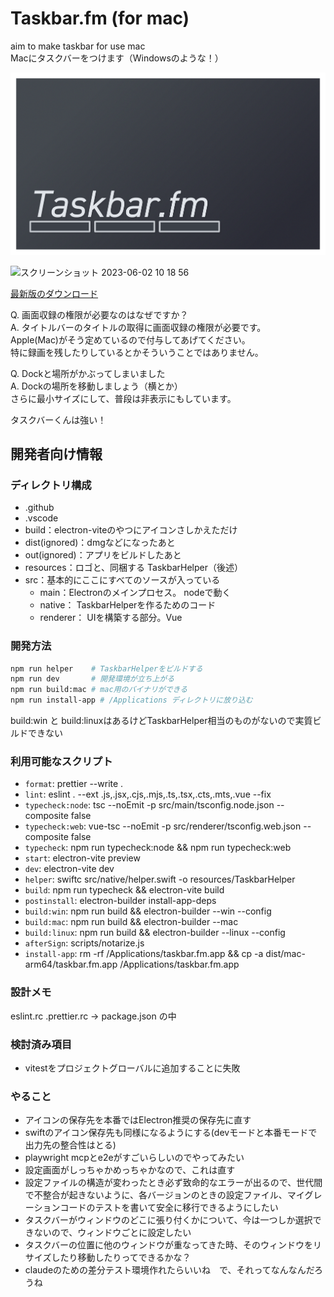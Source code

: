 # Taskbar.fm (for mac)
aim to make taskbar for use mac  
Macにタスクバーをつけます（Windowsのような！）


<p align="center">
  <img src="https://raw.githubusercontent.com/fruitriin/taskbar/master/resources/taskbar-logo.png">
</p>

![スクリーンショット 2023-06-02 10 18 56](https://github.com/fruitriin/taskbar/assets/18308639/e7138e77-6557-4150-904e-2bf52063b26c)

[最新版のダウンロード](https://github.com/fruitriin/taskbar/releases)

Q. 画面収録の権限が必要なのはなぜですか？  
A. タイトルバーのタイトルの取得に画面収録の権限が必要です。  
Apple(Mac)がそう定めているので付与してあげてください。  
特に録画を残したりしているとかそういうことではありません。  

Q. Dockと場所がかぶってしまいました  
A. Dockの場所を移動しましょう（横とか）    
さらに最小サイズにして、普段は非表示にもしています。  

タスクバーくんは強い！

## 開発者向け情報

### ディレクトリ構成

- .github
- .vscode
- build：electron-viteのやつにアイコンさしかえただけ
- dist(ignored)：dmgなどになったあと
- out(ignored)：アプリをビルドしたあと
- resources：ロゴと、同梱する TaskbarHelper（後述）
- src：基本的にここにすべてのソースが入っている
   - main：Electronのメインプロセス。 nodeで動く
   - native： TaskbarHelperを作るためのコード
   - renderer： UIを構築する部分。Vue

### 開発方法

```bash
npm run helper    # TaskbarHelperをビルドする
npm run dev       # 開発環境が立ち上がる
npm run build:mac # mac用のバイナリができる
npm run install-app # /Applications ディレクトリに放り込む
```

build:win と build:linuxはあるけどTaskbarHelper相当のものがないので実質ビルドできない

### 利用可能なスクリプト

- `format`: prettier --write .
- `lint`: eslint . --ext .js,.jsx,.cjs,.mjs,.ts,.tsx,.cts,.mts,.vue --fix
- `typecheck:node`: tsc --noEmit -p src/main/tsconfig.node.json --composite false
- `typecheck:web`: vue-tsc --noEmit -p src/renderer/tsconfig.web.json --composite false
- `typecheck`: npm run typecheck:node && npm run typecheck:web
- `start`: electron-vite preview
- `dev`: electron-vite dev
- `helper`: swiftc src/native/helper.swift -o resources/TaskbarHelper
- `build`: npm run typecheck && electron-vite build
- `postinstall`: electron-builder install-app-deps
- `build:win`: npm run build && electron-builder --win --config
- `build:mac`: npm run build && electron-builder --mac
- `build:linux`: npm run build && electron-builder --linux --config
- `afterSign`: scripts/notarize.js
- `install-app`: rm -rf /Applications/taskbar.fm.app && cp -a dist/mac-arm64/taskbar.fm.app /Applications/taskbar.fm.app

### 設計メモ
eslint.rc .prettier.rc -> package.json の中

### 検討済み項目
- vitestをプロジェクトグローバルに追加することに失敗

### やること
- アイコンの保存先を本番ではElectron推奨の保存先に直す
- swiftのアイコン保存先も同様になるようにする(devモードと本番モードで出力先の整合性はとる)
- playwright mcpとe2eがすごいらしいのでやってみたい
- 設定画面がしっちゃかめっちゃかなので、これは直す
- 設定ファイルの構造が変わったとき必ず致命的なエラーが出るので、世代間で不整合が起きないように、各バージョンのときの設定ファイル、マイグレーションコードのテストを書いて安全に移行できるようにしたい
- タスクバーがウィンドウのどこに張り付くかについて、今は一つしか選択できないので、ウィンドウごとに設定したい
- タスクバーの位置に他のウィンドウが重なってきた時、そのウィンドウをリサイズしたり移動したりってできるかな？
- claudeのための差分テスト環境作れたらいいね　で、それってなんなんだろうね

